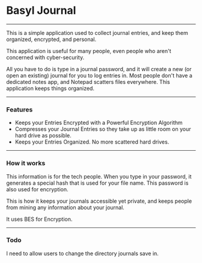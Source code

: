 # Basyl Journal
---

This is a simple application used to collect journal entries, and keep them organized, encrypted, and personal. 

This application is useful for many people, even people who aren't concerned with cyber-security.

All you have to do is type in a journal password, and it will create a new (or open an existing) journal for you to log entries in. Most people don't have a dedicated notes app, and Notepad scatters files everywhere. This application keeps things organized.

---
### Features

- Keeps your Entries Encrypted with a Powerful Encryption Algorithm
- Compresses your Journal Entries so they take up as little room on your hard drive as possible.
- Keeps your Entries Organized. No more scattered hard drives.

---
### How it works

This information is for the tech people. When you type in your password, it generates a special hash that is used for your file name. This password is also used for encryption.

This is how it keeps your journals accessible yet private, and keeps people from mining any information about your journal.

It uses BES for Encryption.

---

### Todo

I need to allow users to change the directory journals save in.